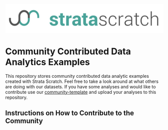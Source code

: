 ![strata scratch](visualizations/sslogo.jpg) 

# Community Contributed Data Analytics Examples
This repository stores community contributed data analytic examples created with Strata Scratch. Feel free to take a look around at what others are doing with our datasets. If you have some analyses and would like to contribute use our [community-template](https://github.com/stratascratch/community-contributions/tree/master/community-template) and upload your analyses to this repository. 

## Instructions on How to Contribute to the Community

